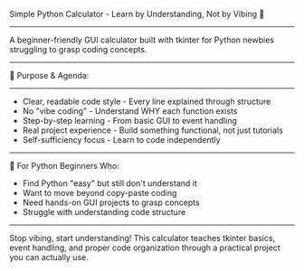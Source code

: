 Simple Python Calculator - Learn by Understanding, Not by Vibing 🧮
_______________________________________________________________________________________________________________________________________
A beginner-friendly GUI calculator built with tkinter for Python newbies struggling to grasp coding concepts.
__________________________________________________________________________________________________________________________
🎯 Purpose & Agenda:
_________________________________________________________________________________
* Clear, readable code style - Every line explained through structure
* No "vibe coding" - Understand WHY each function exists
* Step-by-step learning - From basic GUI to event handling
* Real project experience - Build something functional, not just tutorials
* Self-sufficiency focus - Learn to code independently
_____________________________________________________________________________________________________________
🚀 For Python Beginners Who:
* Find Python "easy" but still don't understand it
* Want to move beyond copy-paste coding
* Need hands-on GUI projects to grasp concepts
* Struggle with understanding code structure
___________________________________________________________________________________________
Stop vibing, start understanding! This calculator teaches tkinter basics, event handling, and proper code organization through a practical project you can actually use.
